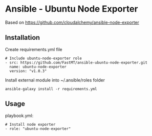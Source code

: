 # Ansible - Ubuntu Node Exporter


Based on https://github.com/cloudalchemy/ansible-node-exporter

## Installation

Create requirements.yml file

```
# Include ubuntu-node-exporter role
- src: https://github.com/FastMT/ansible-ubuntu-node-exporter.git
  name: ubuntu-node-exporter
  version: "v1.0.3"
```

Install external module into ~/.ansible/roles folder

```
ansible-galaxy install -r requirements.yml
```

## Usage

playbook.yml:

```
# Install node exporter
- role: "ubuntu-node-exporter"
```        